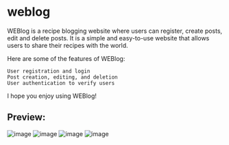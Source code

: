 # weblog
WEBlog is a recipe blogging website where users can register, create posts, edit and delete posts. It is a simple and easy-to-use website that allows users to share their recipes with the world.

Here are some of the features of WEBlog:

    User registration and login
    Post creation, editing, and deletion
    User authentication to verify users

I hope you enjoy using WEBlog!

## Preview:

![image](https://github.com/Ananya-Tripathi/weblog/assets/85894546/f90b1eb6-36f4-4110-91ca-36f07bed14d6)
![image](https://github.com/Ananya-Tripathi/weblog/assets/85894546/c747f7a9-ba2d-4cde-9d2a-5f7ef5d48243)
![image](https://github.com/Ananya-Tripathi/weblog/assets/85894546/e6110fd3-0049-4852-932a-3e17583460ee)
![image](https://github.com/Ananya-Tripathi/weblog/assets/85894546/faba1750-d01e-48c0-84bd-b14a1df50b4d)



